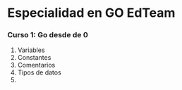 <h1>Especialidad en GO EdTeam</h1>

<h3>Curso 1: Go desde de 0</h3>
<ol>
    <li>Variables</li>
    <li>Constantes</li>
    <li>Comentarios</li>
    <li>Tipos de datos</li>
    <li></li>
</ol>